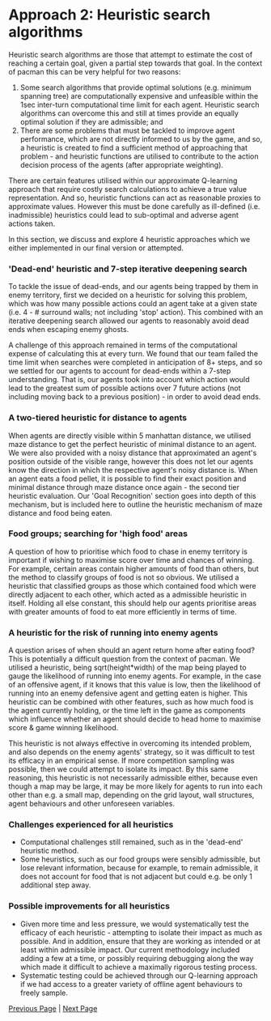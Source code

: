 # Approach 2: Heuristic search algorithms

Heuristic search algorithms are those that attempt to estimate the cost of reaching a certain goal, given a partial step towards that goal. In the context of pacman this can be very helpful for two reasons:
1. Some search algorithms that provide optimal solutions (e.g. minimum spanning tree) are computationally expensive and unfeasible within the 1sec inter-turn computational time limit for each agent. Heuristic search algorithms can overcome this and still at times provide an equally optimal solution if they are admissible; and
2. There are some problems that must be tackled to improve agent performance, which are not directly informed to us by the game, and so, a heuristic is created to find a sufficient method of approaching that problem - and heuristic functions are utilised to contribute to the action decision process of the agents (after appropriate weighting).

There are certain features utilised within our approximate Q-learning approach that require costly search calculations to achieve a true value representation. And so, heuristic functions can act as reasonable proxies to approximate values. However this must be done carefully as ill-defined (i.e. inadmissible) heuristics could lead to sub-optimal and adverse agent actions taken.

In this section, we discuss and explore 4 heuristic approaches which we either implemented in our final version or attempted.

### 'Dead-end' heuristic and 7-step iterative deepening search

To tackle the issue of dead-ends, and our agents being trapped by them in enemy territory, first we decided on a heuristic for solving this problem, which was how many possible actions could an agent take at a given state (i.e. 4 - # surround walls; not including 'stop' action). This combined with an iterative deepening search allowed our agents to reasonably avoid dead ends when escaping enemy ghosts.

A challenge of this approach remained in terms of the computational expense of calculating this at every turn. We found that our team failed the time limit when searches were completed in anticipation of 8+ steps, and so we settled for our agents to account for dead-ends within a 7-step understanding. That is, our agents took into account which action would lead to the greatest sum of possible actions over 7 future actions (not including moving back to a previous position) - in order to avoid dead ends.

### A two-tiered heuristic for distance to agents

When agents are directly visible within 5 manhattan distance, we utilised maze distance to get the perfect heuristic of minimal distance to an agent. We were also provided with a noisy distance that approximated an agent's position outside of the visible range, however this does not let our agents know the direction in which the respective agent's noisy distance is. When an agent eats a food pellet, it is possible to find their exact position and minimal distance through maze distance once again - the second tier heuristic evaluation. Our 'Goal Recognition' section goes into depth of this mechanism, but is included here to outline the heuristic mechanism of maze distance and food being eaten.

### Food groups; searching for 'high food' areas

A question of how to prioritise which food to chase in enemy territory is important if wishing to maximise score over time and chances of winning. For example, certain areas contain higher amounts of food than others, but the method to classify groups of food is not so obvious. We utilised a heuristic that classified groups as those which contained food which were directly adjacent to each other, which acted as a admissible heuristic in itself. Holding all else constant, this should help our agents prioritise areas with greater amounts of food to eat more efficiently in terms of time.

### A heuristic for the risk of running into enemy agents

A question arises of when should an agent return home after eating food? This is potentially a difficult question from the context of pacman. We utilised a heuristic, being sqrt(height*width) of the map being played to gauge the likelihood of running into enemy agents. For example, in the case of an offensive agent, if it knows that this value is low, then the likelihood of running into an enemy defensive agent and getting eaten is higher. This heuristic can be combined with other features, such as how much food is the agent currently holding, or the time left in the game as components which influence whether an agent should decide to head home to maximise score & game winning likelihood.

This heuristic is not always effective in overcoming its intended problem, and also depends on the enemy agents' strategy, so it was difficult to test its efficacy in an empirical sense. If more competition sampling was possible, then we could attempt to isolate its impact. By this same reasoning, this heuristic is not necessarily admissible either, because even though a map may be large, it may be more likely for agents to run into each other than e.g. a small map, depending on the grid layout, wall structures, agent behaviours and other unforeseen variables.

### Challenges experienced for all heuristics
* Computational challenges still remained, such as in the 'dead-end' heuristic method.
* Some heuristics, such as our food groups were sensibly admissible, but lose relevant information, because for example, to remain admissible, it does not account for food that is not adjacent but could e.g. be only 1 additional step away.

### Possible improvements for all heuristics
* Given more time and less pressure, we would systematically test the efficacy of each heuristic - attempting to isolate their impact as much as possible. And in addition, ensure that they are working as intended or at least within admissible impact. Our current methodology included adding a few at a time, or possibly requiring debugging along the way which made it difficult to achieve a maximally rigorous testing process.
* Systematic testing could be achieved through our Q-learning approach if we had access to a greater variety of offline agent behaviours to freely sample. 


[Previous Page](/2_1_approach) | [Next Page](/2_3_approach)